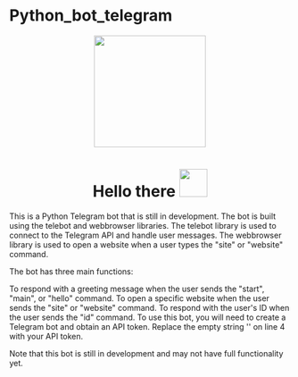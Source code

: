 # Python_bot_telegram

<div id="header" align="center">
  <img src="https://media.tenor.com/s-XyqNCtw7QAAAAj/telegram.gif" width="200"/>
</div>
<div id="badges" align="center">
<h1>
 Hello there
  <img src="https://media.tenor.com/znmQl_Of2AAAAAAi/pepe-jedi-pablojedi.gif" width="50px"/>
</h1>
</div>

This is a Python Telegram bot that is still in development. The bot is built using the telebot and webbrowser libraries. The telebot library is used to connect to the Telegram API and handle user messages. The webbrowser library is used to open a website when a user types the "site" or "website" command.

The bot has three main functions:

To respond with a greeting message when the user sends the "start", "main", or "hello" command.
To open a specific website when the user sends the "site" or "website" command.
To respond with the user's ID when the user sends the "id" command.
To use this bot, you will need to create a Telegram bot and obtain an API token. Replace the empty string '' on line 4 with your API token.

Note that this bot is still in development and may not have full functionality yet.
